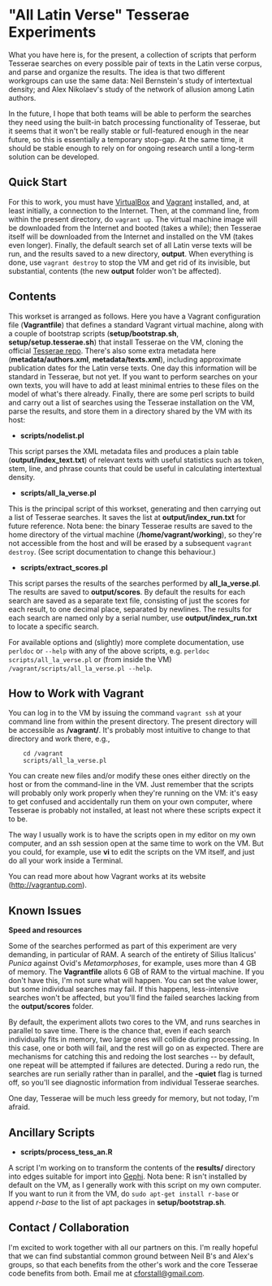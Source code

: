 "All Latin Verse" Tesserae Experiments 
======================================

What you have here is, for the present, a collection of scripts that perform
Tesserae searches on every possible pair of texts in the Latin verse corpus,
and parse and organize the results. The idea is that two different workgroups
can use the same data: Neil Bernstein's study of intertextual density; and Alex
Nikolaev's study of the network of allusion among Latin authors.

In the future, I hope that both teams will be able to perform the searches they
need using the built-in batch processing functionality of Tesserae, but it
seems that it won't be really stable or full-featured enough in the near
future, so this is essentially a temporary stop-gap. At the same time, it
should be stable enough to rely on for ongoing research until a long-term
solution can be developed.

Quick Start
-----------

For this to work, you must have [VirtualBox](https://www.virtualbox.org) and
[Vagrant](https://www.vagrantup.com) installed, and, at least initially, a
connection to the Internet. Then, at the command line, from within the present
directory, do ```vagrant up```. The virtual machine image will be downloaded
from the Internet and booted (takes a while); then Tesserae itself will be
downloaded from the Internet and installed on the VM (takes even longer).
Finally, the default search set of all Latin verse texts will be run, and the
results saved to a new directory, __output__. When everything is done, use
```vagrant destroy``` to stop the VM and get rid of its invisible, but
substantial, contents (the new __output__ folder won't be affected).

Contents
--------

This workset is arranged as follows. Here you have a Vagrant configuration file
(__Vagrantfile__) that defines a standard Vagrant virtual machine, along with a
couple of bootstrap scripts (__setup/bootstrap.sh__,
__setup/setup.tesserae.sh__) that install Tesserae on the VM, cloning the
official [Tesserae repo](https://github.com/tesserae/tesserae). There's also
some extra metadata here
(__metadata/authors.xml__, __metadata/texts.xml__), including approximate publication
dates for the Latin verse texts. 
One day this information will be standard in Tesserae, but not yet. If you want
to perform searches on your own texts, you will have to add at least minimal
entries to these files on the model of what's there already.
Finally, there are some perl scripts to build
and carry out a list of searches using the Tesserae installation on the VM,
parse the results, and store them in a directory shared by the VM with its host:

 * __scripts/nodelist.pl__

 This script parses the XML metadata files and produces a plain table
(__output/index_text.txt__) of relevant texts with useful statistics such as
token, stem, line, and phrase counts that could be useful in calculating
intertextual density.

 * __scripts/all_la_verse.pl__

 This is the principal script of this workset, generating and then carrying out
a list of Tesserae searches. It saves the list at __output/index_run.txt__
for future reference. Nota bene: the binary Tesserae results are saved to the
home directory of the virtual machine (__/home/vagrant/working__), so they're
not accessible from the host and will be erased by a subsequent ```vagrant
destroy```. (See script documentation to change this behaviour.)

 * __scripts/extract_scores.pl__

 This script parses the results of the searches performed by
__all_la_verse.pl__. The results are saved to __output/scores__. 
By default the results for each search are saved as a separate text
file, consisting of just the scores for each result, to one decimal place,
separated by newlines. The results for each search are named only by a serial
number, use __output/index_run.txt__ to locate a specific search.

For available options and (slightly) more complete documentation, use
```perldoc``` or ```--help``` with any of the above scripts, e.g. ```perldoc
scripts/all_la_verse.pl``` or (from inside the VM)
```/vagrant/scripts/all_la_verse.pl --help```.

How to Work with Vagrant
------------------------

You can log in to the VM by issuing the command ```vagrant ssh``` at your
command line from within the present directory. The present directory will be
accessible as __/vagrant/__. It's probably most intuitive to change to that
directory and work there, e.g., 
```
	cd /vagrant
	scripts/all_la_verse.pl
```
You can create new files and/or modify these ones either directly on the host
or from the command-line in the VM. Just remember that the scripts will
probably only work properly when they're running on the VM: it's easy to get
confused and accidentally run them on your own computer, where Tesserae is
probably not installed, at least not where these scripts expect it to be.

The way I usually work is to have the scripts open in my editor on my own
computer, and an ssh session open at the same time to work on the VM. But you
could, for example, use __vi__ to edit the scripts on the VM itself, and just
do all your work inside a Terminal.

You can read more about how Vagrant works at its website (http://vagrantup.com).

Known Issues
------------

__Speed and resources__

Some of the searches performed as part of this experiment are very demanding,
in particular of RAM. A search of the entirety of Silius Italicus' _Punica_
against Ovid's _Metamorphoses_, for example, uses more than 4 GB of memory.
The __Vagrantfile__ allots 6 GB of RAM to the virtual machine. If you don't have
this, I'm not sure what will happen. You can set the value lower, but some
individual searches may fail. If this happens, less-intensive searches won't be
affected, but you'll find the failed searches lacking from the __output/scores__
folder.

By default, the experiment allots two cores to the VM, and runs searches in
parallel to save time. There is the chance that, even if each search
individually fits in memory, two large ones will collide during processing.
In this case, one or both will fail, and the rest will go on as expected. There
are mechanisms for catching this and redoing the lost searches -- by default, 
one repeat will be attempted if failures are detected. During a redo run, the
searches are run serially rather than in parallel, and the __-quiet__ flag is
turned off, so you'll see diagnostic information from individual Tesserae 
searches.

One day, Tesserae will be much less greedy for memory, but not today, I'm
afraid.

Ancillary Scripts
-----------------

 * __scripts/process_tess_an.R__

 A script I'm working on to transform the contents of the __results/__
directory into edges suitable for import into [Gephi](http://gephi.github.io).
Nota bene: R isn't installed by default on the VM, as I generally work with
this script on my own computer. If you want to run it from the VM, do ```sudo
apt-get install r-base``` or append *r-base* to the list of apt packages in
__setup/bootstrap.sh__.

Contact / Collaboration
-----------------------

I'm excited to work together with all our partners on this. I'm really hopeful
that we can find substantial common ground between Neil B's and Alex's groups,
so that each benefits from the other's work and the core Tesserae code benefits
from both. Email me at [cforstall@gmail.com](mailto:cforstall@gmail.com).
